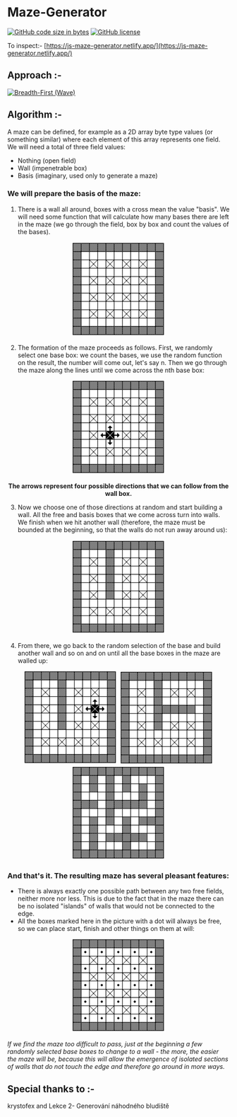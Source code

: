# Maze-Generator

[![GitHub code size in bytes](https://img.shields.io/github/languages/code-size/Sranu2109/Maze-Generator.svg?logo=git&style=social)](https://github.com/Sranu2109/Maze-Generator/)  [![GitHub license](https://img.shields.io/github/license/Sranu2109/Maze-Generator.svg?style=social&logo=github)](https://github.com/Sranu2109/Maze-Generator/blob/master/LICENSE)

To inspect:- [https://js-maze-generator.netlify.app/](https://js-maze-generator.netlify.app/)

## Approach :-

[![Breadth-First (Wave)](https://img.shields.io/badge/Breadth--First-wave-teal.svg?style=for-the-badge&logo=github)](https://www.andymikulski.com/waves) 

## Algorithm :-

A maze can be defined, for example as a 2D array byte type values (or something similar) where each element of this array represents one field. We will need a total of three field values:
+ Nothing (open field)
+ Wall (impenetrable box)
+ Basis (imaginary, used only to generate a maze)

### We will prepare the basis of the maze:

1. There is a wall all around, boxes with a cross mean the value "basis". We will need some function that will calculate how many bases there are left in the maze (we go through the field, box by box and count the values of the bases).

<p align="center">
<img src="https://github.com/Sranu2109/Maze-Generator/blob/main/images/maze1.PNG?raw=true"> </p>

2. The formation of the maze proceeds as follows. First, we randomly select one base box: we count the bases, we use the random function on the result, the number will come out, let's say n. Then we go through the maze along the lines until we come across the nth base box:

<p align="center">
<img src="https://github.com/Sranu2109/Maze-Generator/blob/main/images/maze2.PNG?raw=true"></p>

<p align="center"><b>The arrows represent four possible directions that we can follow from the wall box.</b></p>

3. Now we choose one of those directions at random and start building a wall. All the free and basis boxes that we come across turn into walls. We finish when we hit another wall (therefore, the maze must be bounded at the beginning, so that the walls do not run away around us):

<p align="center">
<img src="https://github.com/Sranu2109/Maze-Generator/blob/main/images/maze3.PNG?raw=true"></p>

4. From there, we go back to the random selection of the base and build another wall and so on and on until all the base boxes in the maze are walled up:

<p align="center">
<img src="https://github.com/Sranu2109/Maze-Generator/blob/main/images/maze4.PNG?raw=true"> <img src="https://github.com/Sranu2109/Maze-Generator/blob/main/images/maze5.PNG?raw=true"> <img src="https://github.com/Sranu2109/Maze-Generator/blob/main/images/maze6.PNG?raw=true"></p>

### And that's it. The resulting maze has several pleasant features:
+ There is always exactly one possible path between any two free fields, neither more nor less. This is due to the fact that in the maze there can be no isolated "islands" of walls that would not be connected to the edge.
+ All the boxes marked here in the picture with a dot will always be free, so we can place start, finish and other things on them at will:

<p align="center">
<img src="https://github.com/Sranu2109/Maze-Generator/blob/main/images/maze7.PNG?raw=true"> </p>

<em>If we find the maze too difficult to pass, just at the beginning a few randomly selected base boxes to change to a wall - the more, the easier the maze will be, because this will allow the emergence of isolated sections of walls that do not touch the edge and therefore go around in more ways.</em>

## Special thanks to :-

krystofex and Lekce 2- Generování náhodného bludiště

